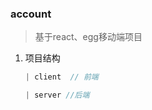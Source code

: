### account
> 基于react、egg移动端项目


1. 项目结构

   ```javascript
   | client  // 前端

   | server //后端

   ```
